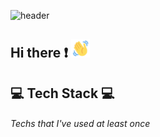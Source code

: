 <!--
**NinNiNanNa/NinNiNanNa** is a ✨ _special_ ✨ repository because its `README.md` (this file) appears on your GitHub profile.

Here are some ideas to get you started:

- 🔭 I’m currently working on ...
- 🌱 I’m currently learning ...
- 👯 I’m looking to collaborate on ...
- 🤔 I’m looking for help with ...
- 💬 Ask me about ...
- 📫 How to reach me: ...
- 😄 Pronouns: ...
- ⚡ Fun fact: ...
-->
![header](https://capsule-render.vercel.app/api?type=waving&color=gradient&height=250&section=header&text=Good%20to%20see%20you%20🤗&desc=I'm%20Sojin%20:%20%29&fontSize=60&fontAlignY=35&descSize=25&descAlignY=55&animation=fadeIn)

## Hi there ❗ <img src="./images/wave-hello.gif" height="30">


## 💻 Tech Stack 💻
###### Techs that I've used at least once
